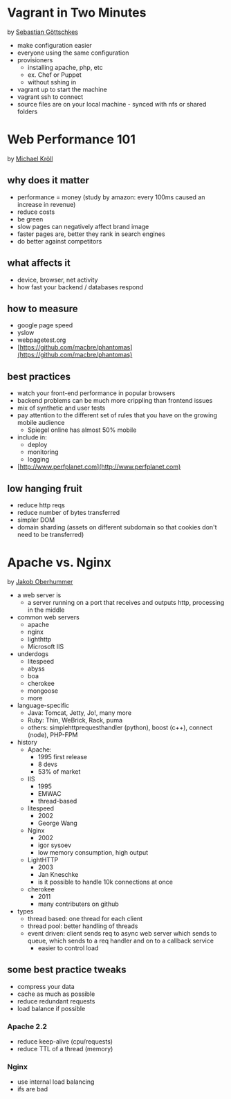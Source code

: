 Vagrant in Two Minutes
======================

by [Sebastian Göttschkes](https://twitter.com/sgoettschkes)

* make configuration easier
* everyone using the same configuration
* provisioners
  * installing apache, php, etc
  * ex. Chef or Puppet
  * without sshing in
* vagrant up to start the machine
* vagrant ssh to connect
* source files are on your local machine - synced with nfs or shared folders

Web Performance 101
===================

by [Michael Kröll](https://twitter.com/pierlopone)

why does it matter
------------------
* performance = money (study by amazon: every 100ms caused an increase in revenue)
* reduce costs
* be green
* slow pages can negatively affect brand image
* faster pages are, better they rank in search engines
* do better against competitors

what affects it
---------------
* device, browser, net activity
* how fast your backend / databases respond

how to measure
--------------
* google page speed
* yslow
* webpagetest.org
* [https://github.com/macbre/phantomas](https://github.com/macbre/phantomas)

best practices
--------------
* watch your front-end performance in popular browsers
* backend problems can be much more crippling than frontend issues
* mix of synthetic and user tests
* pay attention to the different set of rules that you have on the growing mobile audience
  * Spiegel online has almost 50% mobile
* include in:
  * deploy
  * monitoring
  * logging
* [http://www.perfplanet.com](http://www.perfplanet.com)

low hanging fruit
-----------------
* reduce http reqs
* reduce number of bytes transferred
* simpler DOM
* domain sharding (assets on different subdomain so that cookies don't need to be transferred)

Apache vs. Nginx
================

by [Jakob Oberhummer](http://www.meetup.com/viennaphp/members/96722012/)

* a web server is
  * a server running on a port that receives and outputs http, processing in the middle
* common web servers
  * apache
  * nginx
  * lighthttp
  * Microsoft IIS
* underdogs
  * litespeed
  * abyss
  * boa
  * cherokee
  * mongoose
  * more
* language-specific
  * Java: Tomcat, Jetty, Jo!, many more
  * Ruby: Thin, WeBrick, Rack, puma
  * others: simplehttprequesthandler (python), boost (c++), connect (node), PHP-FPM
* history
  * Apache:
    * 1995 first release
    * 8 devs
    * 53% of market
  * IIS
    * 1995
    * EMWAC
    * thread-based
  * litespeed
    * 2002
    * George Wang
  * Nginx
    * 2002
    * igor sysoev
    * low memory consumption, high output
  * LightHTTP
    * 2003
    * Jan Kneschke
    * is it possible to handle 10k connections at once
  * cherokee
    * 2011
    * many contributers on github
* types
  * thread based: one thread for each client
  * thread pool: better handling of threads
  * event driven: client sends req to async web server which sends to queue, which sends to a req handler and on to a callback service
    * easier to control load

some best practice tweaks
-------------------------
* compress your data
* cache as much as possible
* reduce redundant requests
* load balance if possible

### Apache 2.2 ###
* reduce keep-alive (cpu/requests)
* reduce TTL of a thread (memory)

### Nginx ###
* use internal load balancing
* ifs are bad

